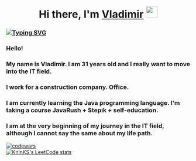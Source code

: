 <h1 align="center">Hi there, I'm <a href="https://github.com/mihailov-vb" target="_blank">Vladimir</a> 
<img src="https://github.com/blackcater/blackcater/raw/main/images/Hi.gif" height="32"/></h1>
<h3 align="left"><a href="https://git.io/typing-svg"><img src="https://readme-typing-svg.herokuapp.com?font=Bahianita&size=40&pause=1000&color=00F7BF&center=true&vCenter=true&lines=Hello!+I+am+learning+Java+language!" alt="Typing SVG" /></a>

<h3 align="left">Hello!</h3>
<h3 align="left">My name is Vladimir. I am 31 years old and I really want to move into the IT field.</h3>
<h3 align="left">I work for a construction company. Office.</h3>
<h3 align="left">I am currently learning the Java programming language. I'm taking a course JavaRush + Stepik + self-education.</h3>
<h3 align="left">I am at the very beginning of my journey in the IT field, although I cannot say the same about my life path.</h3>

[![codewars](https://www.codewars.com/users/duker61/badges/large)](https://www.codewars.com/users/duker61)<br>
[![KnlnKS's LeetCode stats](https://leetcode-stats-six.vercel.app/api?username=mihailov-vb&theme=dark)](https://leetcode.com/mihailov-vb/)
